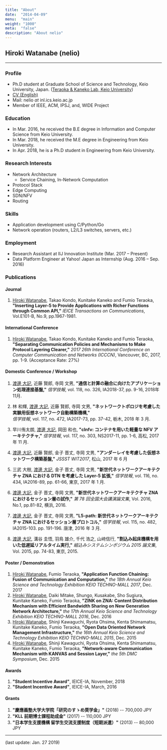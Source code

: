 ```yaml
---
title: "About"
date:  "2014-04-09"
menu:  "main"
weight: "1000"
meta:  "false"
description: "About nelio"
---
```


## Hiroki Watanabe (nelio)
* * *

### Profile
- Ph.D student at Graduate School of Science and Technology, Keio University, Japan.
([Teraoka & Kaneko Lab, Keio University](https://www.inl.ics.keio.ac.jp/))
- [CV (English)](https://negli0.github.io/cv.pdf)
- Mail: nelio *at* inl.ics.keio.ac.jp
- Member of IEEE, ACM, IPSJ, and, WIDE Project

### Education
- In Mar. 2016, he received the B.E degree in Information and Computer Science from Keio University.
- In Mar. 2018, he received the M.E degree in Engineering from Keio University.
- In Apr. 2018, he is a Ph.D student in Engineering from Keio University.

### Research Interests
- Network Architecture
  - Service Chaining, In-Network Computation
- Protocol Stack
- Edge Computing
- SDN/NFV
- Routing

### Skills
- Application development using C/Python/Go
- Network operation (routers, L2/L3 switches, servers, etc.)

### Employment
- Research Assistant at IIJ Innovation Institute (Mar. 2017 – Present)
- Data Platform Engineer at Yahoo! Japan as Internship (Aug. 2016 – Sep. 2016)

### Publications
#### Journal
1. <u>Hiroki Watanabe</u>, Takao Kondo, Kunitake Kaneko and Fumio Teraoka, 
	**"Inserting Layer-5 to Provide Applications with Richer Functions through Common API,"**
	*IEICE Transactions on Communications*, Vol.E101-B, No.9, pp.1967-1981.

#### International Conference
1. <u>Hiroki Watanabe</u>, Takao Kondo, Kunitake Kaneko and Fumio Teraoka, 
	**"Separating Communication Policies and Mechanisms to Make Protocol Layering Clearer,"**
	*2017 26th International Conference on Computer Communication and Networks (ICCCN)*, 
	Vancouver, BC, 2017, pp. 1-9. (Acceptance Rate: 27%)

#### Domestic Conference / Workshop
1. <u>渡邊 大記</u>, 近藤 賢郎, 寺岡 文男,
	**"通信と計算の融合に向けたアプリケーション処理連接基盤,"**
	*信学技報*, vol. 118, no. 326, IA2018-37, pp. 9-16, 2018年11月.

1. 林 和輝, <u>渡邊 大記</u>, 近藤 賢郎, 寺岡 文男, 
	**"ネットワークトポロジを考慮した実験用仮想ネットワーク自動構築機構,"**  
	*信学技報*, vol. 117, no. 472, IA2017-73, pp. 37-42, 栃木, 2018 年 3 月. 
1. 早川侑太朗, <u>渡邊 大記</u>, 岡田 和也, 
	**"clnfv: コンテナを用いた軽量な NFV アーキテクチャ,"**
	*信学技報*, vol. 117, no. 303, NS2017-11, pp. 1-6, 高松, 2017 年 11 月.
1. <u>渡邊 大記</u>, 近藤 賢郎, 金子 晋丈, 寺岡 文男, 
	**"アンダーレイを考慮した仮想ネットワーク構築基盤,"**
	*JSSST WIT2017*, 松山, 2017 年 6 月
1. 三武 大樹, <u>渡邊 大記</u>, 金子 晋丈, 寺岡 文男, 
	**"新世代ネットワークアーキテクチャ ZNA における DTN を考慮した Layer-5 拡張,"**
	*信学技報*, vol. 116, no. 434, IA2016-89, pp. 61-66, 東京, 2017 年 1 月.
1. <u>渡邊 大記</u>, 金子 晋丈, 寺岡 文男, 
	**"新世代ネットワークアーキテクチャ ZNA におけるセッション層の試作,"**
	*第 78 回全国大会講演論文集*, Vol. 2016, No.1, pp.81-82, 横浜, 2016.
1. <u>渡邊 大記</u>, 金子 晋丈, 寺岡 文男, 
	**"L5-path: 新世代ネットワークアーキテクチャ ZNA におけるセッション層プロトコル,"**
	*信学技報*, vol. 115, no. 482, IA2015-103. pp. 191-196. 唐津, 2016 年 3 月.
1. <u>渡邊 大記</u>, 溝谷 圭悟, 羽鳥 雄介, 千代 浩之, 山﨑信行, 
	**"割込み起床機構を用いた低遅延リアルタイム実行,"**
	*組込みシステムシンポジウム 2015 論文集*, Vol. 2015, pp. 74-83, 東京, 2015.

#### Poster / Demonstration
1. <u>Hiroki Watanabe</u>, Fumio Teraoka, 
	**"Application Function Chaining: Fusion of Communication and Computation,"**
   	*the 18th Annual Keio Science and Technology Exhibition KEIO TECHNO-MALL 2017*, Dec. 2017
1. <u>Hiroki Watanabe</u>, Daiki Mitake, Shungo, Kusakabe, Sho Sugiura, Kunitake Kaneko, Fumio Teraoka, 
	**"ZINK on ZNA: Content Distribution Mechanism with Efficient Bandwidth Sharing on New Generation Network Architecture,"**
   	*the 17th Annual Keio Science and Technology Exhibition KEIO TECHNO-MALL 2016*, Dec. 2016
1. <u>Hiroki Watanabe</u>, Shinji Kawaguchi, Ryota Ohsima, Kenta Shimamatsu, Kunitake Kaneko, Fumio Teraoka, 
	**"Open Data Oriented Network Management Infrastructure,"**
   	*the 16th Annual Keio Science and Technology Exhibition KEIO TECHNO-MALL 2015*, Dec. 2015
1. <u>Hiroki Watanabe</u>, Shinji Kawaguchi, Ryota Ohsima, Kenta Shimamatsu, Kunitake Kaneko, Fumio Teraoka, 
	**"Network-aware Communication Mechanism with KANVAS and Session Layer,"**
   	*the 5th DMC Symposium*, Dec. 2015

#### Awards
1. **"Student Incentive Award"**, IEICE-IA, November, 2018
1. **"Student Incentive Award"**, IEICE-IA, March, 2016

#### Grants
1. **"慶應義塾大学大学院「研究のすゝめ奨学金」"** (2018) -- 700,000 JPY
1. **"KLL 前期博士課程助成金"** (2017) -- 110,000 JPY
1. **"日本学生支援機構 留学生交流支援制度（短期派遣）"** (2013) -- 80,000 JPY

---
(last update: Jan. 27 2019)
